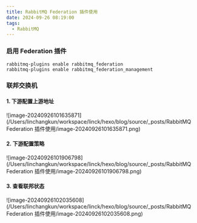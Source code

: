 ```yaml
---
title: RabbitMQ Federation 插件使用
date: 2024-09-26 08:19:00
tags:
  - RabbitMQ
---
```


### 启用 Federation 插件

~~~shell
rabbitmq-plugins enable rabbitmq_federation
rabbitmq-plugins enable rabbitmq_federation_management
~~~

### 联邦交换机

#### 1. 下游配置上游地址

![image-20240926101635871](/Users/linchangkun/workspace/linck/hexo/blog/source/_posts/RabbitMQ Federation 插件使用/image-20240926101635871.png)

#### 2. 下游配置策略

![image-20240926101906798](/Users/linchangkun/workspace/linck/hexo/blog/source/_posts/RabbitMQ Federation 插件使用/image-20240926101906798.png)

#### 3. 查看联邦状态

![image-20240926102035608](/Users/linchangkun/workspace/linck/hexo/blog/source/_posts/RabbitMQ Federation 插件使用/image-20240926102035608.png)

